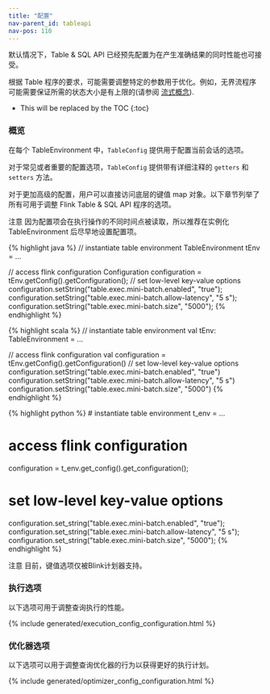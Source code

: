 ```yaml
---
title: "配置"
nav-parent_id: tableapi
nav-pos: 110
---
```

<!--
Licensed to the Apache Software Foundation (ASF) under one
or more contributor license agreements.  See the NOTICE file
distributed with this work for additional information
regarding copyright ownership.  The ASF licenses this file
to you under the Apache License, Version 2.0 (the
"License"); you may not use this file except in compliance
with the License.  You may obtain a copy of the License at

  http://www.apache.org/licenses/LICENSE-2.0

Unless required by applicable law or agreed to in writing,
software distributed under the License is distributed on an
"AS IS" BASIS, WITHOUT WARRANTIES OR CONDITIONS OF ANY
KIND, either express or implied.  See the License for the
specific language governing permissions and limitations
under the License.
-->

默认情况下，Table & SQL API 已经预先配置为在产生准确结果的同时性能也可接受。

根据 Table 程序的要求，可能需要调整特定的参数用于优化。例如，无界流程序可能需要保证所需的状态大小是有上限的(请参阅 [流式概念](./streaming/query_configuration.html)).

* This will be replaced by the TOC
{:toc}

### 概览

在每个 TableEnvironment 中，`TableConfig` 提供用于配置当前会话的选项。

对于常见或者重要的配置选项，`TableConfig` 提供带有详细注释的 `getters` 和 `setters` 方法。

对于更加高级的配置，用户可以直接访问底层的键值 map 对象。以下章节列举了所有可用于调整 Flink Table & SQL API 程序的选项。

<span class="label label-danger">注意</span> 因为配置项会在执行操作的不同时间点被读取，所以推荐在实例化 TableEnvironment 后尽早地设置配置项。

<div class="codetabs" markdown="1">
<div data-lang="java" markdown="1">
{% highlight java %}
// instantiate table environment
TableEnvironment tEnv = ...

// access flink configuration
Configuration configuration = tEnv.getConfig().getConfiguration();
// set low-level key-value options
configuration.setString("table.exec.mini-batch.enabled", "true");
configuration.setString("table.exec.mini-batch.allow-latency", "5 s");
configuration.setString("table.exec.mini-batch.size", "5000");
{% endhighlight %}
</div>

<div data-lang="scala" markdown="1">
{% highlight scala %}
// instantiate table environment
val tEnv: TableEnvironment = ...

// access flink configuration
val configuration = tEnv.getConfig().getConfiguration()
// set low-level key-value options
configuration.setString("table.exec.mini-batch.enabled", "true")
configuration.setString("table.exec.mini-batch.allow-latency", "5 s")
configuration.setString("table.exec.mini-batch.size", "5000")
{% endhighlight %}
</div>

<div data-lang="python" markdown="1">
{% highlight python %}
# instantiate table environment
t_env = ...

# access flink configuration
configuration = t_env.get_config().get_configuration();
# set low-level key-value options
configuration.set_string("table.exec.mini-batch.enabled", "true");
configuration.set_string("table.exec.mini-batch.allow-latency", "5 s");
configuration.set_string("table.exec.mini-batch.size", "5000");
{% endhighlight %}
</div>
</div>

<span class="label label-danger">注意</span> 目前，键值选项仅被Blink计划器支持。

### 执行选项

以下选项可用于调整查询执行的性能。

{% include generated/execution_config_configuration.html %}

### 优化器选项

以下选项可以用于调整查询优化器的行为以获得更好的执行计划。

{% include generated/optimizer_config_configuration.html %}
